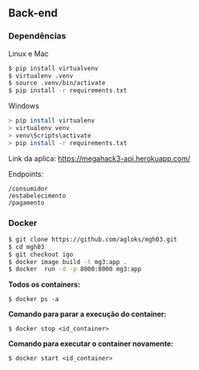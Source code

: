 ## Back-end

### Dependências

Linux e Mac
```bash
$ pip install virtualvenv
$ virtualenv .venv
$ source .venv/bin/activate
$ pip install -r requirements.txt
```

Windows
```bash
> pip install virtualenv
> virtualenv venv
> venv\Scripts\activate
> pip install -r requirements.txt
```

Link da aplica: https://megahack3-api.herokuapp.com/

Endpoints:
```
/consumidor
/estabelecimento
/pagamento
```

### Docker
```bash
$ git clone https://github.com/agloks/mgh03.git
$ cd mgh03
$ git checkout igo
$ docker image build -t mg3:app .
$ docker  run -d -p 8000:8000 mg3:app
```

**Todos os containers:**
```
$ docker ps -a
```

**Comando para parar a execução do container:**
```
$ docker stop <id_container>
```

**Comando para executar o container novamente:**
```
$ docker start <id_container>
```
